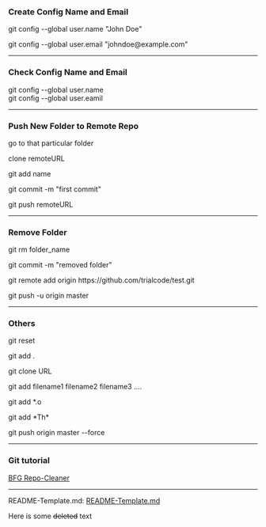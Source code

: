 <h3>Create Config Name and Email</h3>

<p>git config --global user.name "John Doe"</p>
<p>git config --global user.email "johndoe@example.com"</p>

<hr>

<h3>Check Config Name and Email</h3>

git config --global user.name  
git config --global user.eamil  

<hr>

<h3>Push New Folder to Remote Repo</h3>

<p>go to that particular folder</p>
<p>clone remoteURL</p>
<p>git add name</p> 
<p>git commit -m "first commit"</p>
<p>git push remoteURL</p>

<hr>

<h3>Remove Folder</h3>

<p>git rm folder_name</p>
<p>git commit -m "removed folder"</p>
<p>git remote add origin https://github.com/trialcode/test.git</p>
<p>git push -u origin master</p>

<hr>

<h3>Others</h3>

 <p>git reset <file></p> 
 <p>git add .</p> 
 <p>git clone URL</p> 
 <p>git add filename1 filename2 filename3 ....</p> 
 <p>git add *.o</p> 
 <p>git add *Th*</p>
 <p>git push origin master --force</p>
 
<hr>

<h3>Git tutorial</h3>

<a href="https://rtyley.github.io/bfg-repo-cleaner/#usage">BFG Repo-Cleaner</a>

<hr>

README-Template.md:
<a href="https://gist.github.com/PurpleBooth/109311bb0361f32d87a2">README-Template.md</a>

<p>Here is some <del>deleted</del> text</p>

